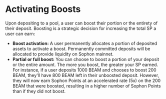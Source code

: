 # Activating Boosts

Upon depositing to a pool, a user can boost their portion or the entirety of their deposit. Boosting is a strategic decision for increasing the total SP a user can earn:

* **Boost activation:** A user permanently allocates a portion of deposited assets to activate a boost. Permanently committed deposits will be allocated to provide liquidity on Sophon mainnet.
* **Partial or full boost:** You can choose to boost a portion of your deposit or the entire amount. The more you boost, the greater your SP earned. For instance, if a user deposits 1000 BEAM and chooses to boost 200 BEAM, they'll have 800 BEAM left in their unboosted deposit. However, they will now earn Sophon Points at an accelerated rate (5x) on the 200 BEAM that were boosted, resulting in a higher number of Sophon Points than if they did not boost.
